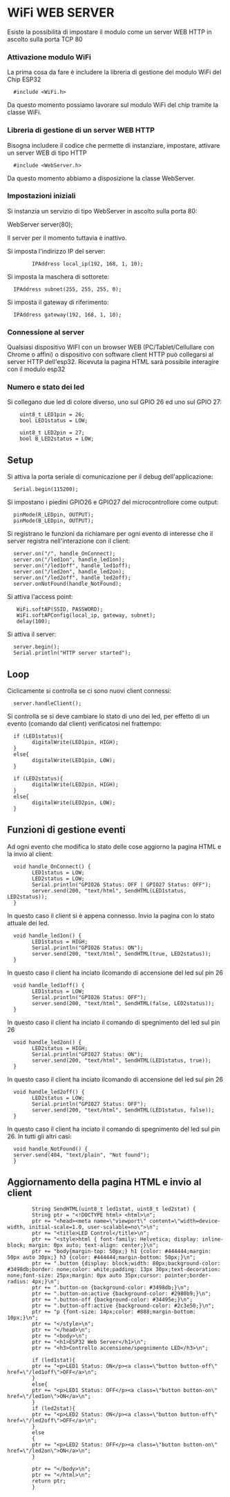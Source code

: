 # WiFi WEB SERVER

Esiste la possibilità di impostare il modulo come un server WEB HTTP in ascolto sulla porta TCP 80 


### Attivazione modulo WiFi

La prima cosa da fare è includere la libreria di gestione del modulo WiFi del Chip ESP32

      #include <WiFi.h>

Da questo momento possiamo lavorare sul modulo WiFi del chip tramite la classe WiFi. 

### Libreria di gestione di un server WEB HTTP

Bisogna includere il codice che permette di instanziare, impostare, attivare un server WEB di tipo HTTP 

      #include <WebServer.h>

Da questo momento abbiamo a disposizione la classe WebServer.

### Impostazioni iniziali

Si instanzia un servizio di tipo WebServer in ascolto sulla porta 80:  

WebServer server(80);

Il server per il momento tuttavia è inattivo. 


Si imposta l'indirizzo IP del server:

            IPAddress local_ip(192, 168, 1, 10);

Si imposta la maschera di sottorete:

      IPAddress subnet(255, 255, 255, 0);

Si imposta il gateway di riferimento:

      IPAddress gateway(192, 168, 1, 10);


### Connessione al server


Qualsiasi dispositivo WIFI con un browser WEB (PC/Tablet/Cellullare con Chrome o affini) o dispositivo con software client HTTP può collegarsi al server HTTP dell'esp32. Ricevuta la pagina HTML sarà possibile interagire con il modulo esp32


### Numero e stato dei led

Si collegano due led di colore diverso, uno sul GPIO 26 ed uno sul GPIO 27:


        uint8_t LED1pin = 26;
        bool LED1status = LOW;

        uint8_t LED2pin = 27;
        bool B_LED2status = LOW;


## Setup

Si attiva la porta seriale di comunicazione per il debug dell'applicazione:

      Serial.begin(115200);

Si impostano i piedini GPIO26 e GPIO27 del microcontrollore come output:

      pinMode(R_LEDpin, OUTPUT);
      pinMode(B_LEDpin, OUTPUT);

Si registrano le funzioni da richiamare per ogni evento di interesse che il server registra nell'interazione con il client:  

      server.on("/", handle_OnConnect);
      server.on("/led1on", handle_led1on);
      server.on("/led1off", handle_led1off);
      server.on("/led2on", handle_led2on);
      server.on("/led2off", handle_led2off);
      server.onNotFound(handle_NotFound);

Si attiva l'access point:

       WiFi.softAP(SSID, PASSWORD);
       WiFi.softAPConfig(local_ip, gateway, subnet);
       delay(100);

Si attiva il server:

      server.begin();
      Serial.println("HTTP server started");


## Loop

Ciclicamente si controlla se ci sono nuovi client connessi:

      server.handleClient();

Si controlla se si deve cambiare lo stato di uno dei led, per effetto di un evento (comando dal client) verificatosi nel frattempo:

  
      if (LED1status){
            digitalWrite(LED1pin, HIGH);
      }
      else{
            digitalWrite(LED1pin, LOW);
      }

      if (LED2status){
            digitalWrite(LED2pin, HIGH);
      }
      else{
            digitalWrite(LED2pin, LOW);
      }


## Funzioni di gestione eventi

Ad ogni evento che modifica lo stato delle cose aggiorno la pagina HTML e la invio al client:


      void handle_OnConnect() {
            LED1status = LOW;
            LED2status = LOW;
            Serial.println("GPIO26 Status: OFF | GPIO27 Status: OFF");
            server.send(200, "text/html", SendHTML(LED1status, LED2status));
      }

In questo caso il client si è appena connesso. Invio la pagina con lo stato attuale dei led.

      void handle_led1on() {
            LED1status = HIGH;
            Serial.println("GPIO26 Status: ON");
            server.send(200, "text/html", SendHTML(true, LED2status));
      }

In questo caso il client ha inciato ilcomando di accensione del led sul pin 26

      void handle_led1off() {
            LED1status = LOW;
            Serial.println("GPIO26 Status: OFF");
            server.send(200, "text/html", SendHTML(false, LED2status));
      }

In questo caso il client ha inciato il comando di spegnimento del led sul pin 26

      void handle_led2on() {
            LED2status = HIGH;
            Serial.println("GPIO27 Status: ON");
            server.send(200, "text/html", SendHTML(LED1status, true));
      }

In questo caso il client ha inciato ilcomando di accensione del led sul pin 26

      void handle_led2off() {
            LED2status = LOW;
            Serial.println("GPIO27 Status: OFF");
            server.send(200, "text/html", SendHTML(LED1status, false));
      }

In questo caso il client ha inciato il comando di spegnimento del led sul pin 26. In tutti gli altri casi:

      void handle_NotFound() {
      server.send(404, "text/plain", "Not found");
      }


## Aggiornamento della pagina HTML e invio al client 


            String SendHTML(uint8_t led1stat, uint8_t led2stat) {
            String ptr = "<!DOCTYPE html> <html>\n";
            ptr += "<head><meta name=\"viewport\" content=\"width=device-width, initial-scale=1.0, user-scalable=no\">\n";
            ptr += "<title>LED Control</title>\n";
            ptr += "<style>html { font-family: Helvetica; display: inline-block; margin: 0px auto; text-align: center;}\n";
            ptr += "body{margin-top: 50px;} h1 {color: #444444;margin: 50px auto 30px;} h3 {color: #444444;margin-bottom: 50px;}\n";
            ptr += ".button {display: block;width: 80px;background-color: #3498db;border: none;color: white;padding: 13px 30px;text-decoration: none;font-size: 25px;margin: 0px auto 35px;cursor: pointer;border-radius: 4px;}\n";
            ptr += ".button-on {background-color: #3498db;}\n";
            ptr += ".button-on:active {background-color: #2980b9;}\n";
            ptr += ".button-off {background-color: #34495e;}\n";
            ptr += ".button-off:active {background-color: #2c3e50;}\n";
            ptr += "p {font-size: 14px;color: #888;margin-bottom: 10px;}\n";
            ptr += "</style>\n";
            ptr += "</head>\n";
            ptr += "<body>\n";
            ptr += "<h1>ESP32 Web Server</h1>\n";
            ptr += "<h3>Controllo accensione/spegnimento LED</h3>\n";

            if (led1stat){
            ptr += "<p>LED1 Status: ON</p><a class=\"button button-off\" href=\"/led1off\">OFF</a>\n";
            }
            else{
            ptr += "<p>LED1 Status: OFF</p><a class=\"button button-on\" href=\"/led1on\">ON</a>\n";
            }
            if (led2stat){
            ptr += "<p>LED2 Status: ON</p><a class=\"button button-off\" href=\"/led2off\">OFF</a>\n";
            }
            else
            {
            ptr += "<p>LED2 Status: OFF</p><a class=\"button button-on\" href=\"/led2on\">ON</a>\n";
            }

            ptr += "</body>\n";
            ptr += "</html>\n";
            return ptr;
            }
